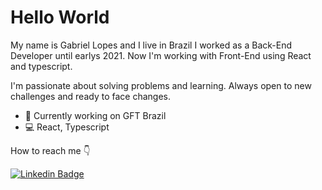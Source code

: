 # Hello World
My name is Gabriel Lopes and I live in Brazil I worked as a Back-End Developer until earlys 2021. Now I'm working with Front-End using React and typescript.

I'm passionate about solving problems and learning. Always open to new challenges and ready to face changes.

- 🚀 Currently working on GFT Brazil
- 💻 React, Typescript

How to reach me 👇

[![Linkedin Badge](https://img.shields.io/badge/-LinkedIn-blue?style=flat-square&logo=Linkedin&logoColor=white&link=https://www.linkedin.com/in/https://www.linkedin.com/in/gabriel-lopes-0b8549189/)](https://www.linkedin.com/in/gabriel-lopes-0b8549189/) 

